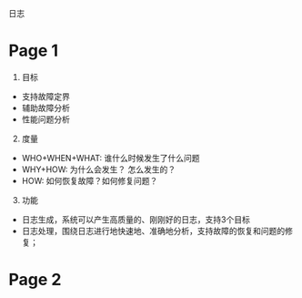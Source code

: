 日志
# Page 1
1. 目标
* 支持故障定界
* 辅助故障分析
* 性能问题分析
2. 度量
* WHO+WHEN+WHAT: 谁什么时候发生了什么问题
* WHY+HOW: 为什么会发生？ 怎么发生的？
* HOW: 如何恢复故障？如何修复问题？
3. 功能
* 日志生成，系统可以产生高质量的、刚刚好的日志，支持3个目标
* 日志处理，围绕日志进行地快速地、准确地分析，支持故障的恢复和问题的修复；

# Page 2
